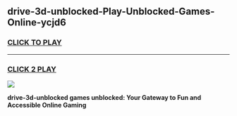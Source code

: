 
## drive-3d-unblocked-Play-Unblocked-Games-Online-ycjd6
<h3>
<a href="https://premium76.site?title=drive-3d-unblocked&ref=25A">CLICK TO PLAY</a></h3>
<hr>

<h3>
<a href="https://premium76.site?title=drive-3d-unblocked&ref=25A">CLICK 2 PLAY</a>
  
</h3>

<a href="https://premium76.site?title=drive-3d-unblocked&ref=25A"><img src="https://clearcache.store/games.png"></a>


**drive-3d-unblocked games unblocked: Your Gateway to Fun and Accessible Online Gaming**
